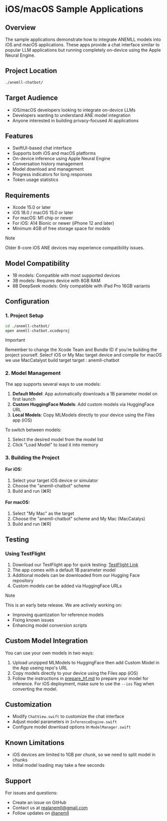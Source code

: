 # iOS/macOS Sample Applications

## Overview
The sample applications demonstrate how to integrate ANEMLL models into iOS and macOS applications. These apps provide a chat interface similar to popular LLM applications but running completely on-device using the Apple Neural Engine.

## Project Location
```bash
./anemll-chatbot/
```

## Target Audience
- iOS/macOS developers looking to integrate on-device LLMs
- Developers wanting to understand ANE model integration
- Anyone interested in building privacy-focused AI applications

## Features
- SwiftUI-based chat interface
- Supports both iOS and macOS platforms
- On-device inference using Apple Neural Engine
- Conversation history management
- Model download and management
- Progress indicators for long responses
- Token usage statistics

## Requirements
- Xcode 15.0 or later
- iOS 18.0 / macOS 15.0 or later
- For macOS: M1 chip or newer
- For iOS: A14 Bionic or newer (iPhone 12 and later)
- Minimum 4GB of free storage space for models

> [!Note]
> Older 8-core iOS ANE devices may experience compatibility issues.

## Model Compatibility
- 1B models: Compatible with most supported devices
- 3B models: Requires device with 8GB RAM
- 8B DeepSeek models: Only compatible with iPad Pro 16GB variants

## Configuration

### 1. Project Setup
```bash
cd ./anemll-chatbot/
open anemll-chatbot.xcodeproj 
```

> [!Important]
> Remember to change the Xcode Team and Bundle ID if you're building the project yourself.
> Selecf iOS or My Mac target device and compile
> for macOS we use MacCatalyst build target
> target : anemll-chatbot

### 2. Model Management
The app supports several ways to use models:

1. **Default Model**: App automatically downloads a 1B parameter model on first launch
2. **Custom HuggingFace Models**: Add custom models via HuggingFace URL
3. **Local Models**: Copy MLModels directly to your device using the Files app (iOS)

To switch between models:
1. Select the desired model from the model list
2. Click "Load Model" to load it into memory

### 3. Building the Project

#### For iOS:
1. Select your target iOS device or simulator
2. Choose the "anemll-chatbot" scheme
3. Build and run (⌘R)

#### For macOS:
1. Select "My Mac" as the target
2. Choose the "anemll-chatbot" scheme and My Mac (MacCatalys)
3. Build and run (⌘R)

## Testing

### Using TestFlight
1. Download our TestFlight app for quick testing:
   [TestFlight Link](https://testflight.apple.com/join/jrQq1D1C)
2. The app comes with a default 1B parameter model
3. Additional models can be downloaded from our Hugging Face repository
4. Custom models can be added via HuggingFace URLs

> [!Note]
> This is an early beta release. We are actively working on:
> - Improving quantization for reference models
> - Fixing known issues
> - Enhancing model conversion scripts

## Custom Model Integration
You can use your own models in two ways:
1. Upload unzipped MLModels to HuggingFace then add Custom Model in the App useing repo's URL
2. Copy models directly to your device using the Files app (iOS)
3. Follow the instructions in [prepare_hf.md](prepare_hf.md) to prepare your model for inference. For iOS deployment, make sure to use the `--ios` flag when converting the model.


## Customization
- Modify `ChatView.swift` to customize the chat interface
- Adjust model parameters in `InferenceEngine.swift`
- Configure model download options in `ModelManager.swift`

## Known Limitations
- iOS devices are limited to 1GB per chunk, so we need to split model in chunks
- Initial model loading may take a few seconds

## Support
For issues and questions:
- Create an issue on GitHub
- Contact us at [realanemll@gmail.com](mailto:realanemll@gmail.com)
- Follow updates on [@anemll](https://x.com/anemll)

